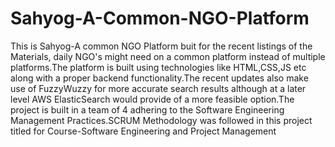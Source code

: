 # Sahyog-A-Common-NGO-Platform
This is Sahyog-A common NGO Platform buit for the recent listings of the Materials, daily NGO's might need on a common platform instead of multiple platforms.The platform is built using technologies like HTML,CSS,JS etc along with a proper backend functionality.The recent updates also make use of FuzzyWuzzy for more accurate search results although at a later level AWS ElasticSearch would provide of a more feasible option.The project is built in a team of 4 adhering to the Software Engineering Management Practices.SCRUM Methodology was followed in this project titled for Course-Software Engineering and Project Management
